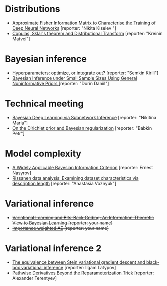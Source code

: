 #  Distributions
* [Approximate Fisher Information Matrix to Characterise the Training of Deep Neural Networks](https://arxiv.org/pdf/1810.06767.pdf) [reporter: "Nikita Kiselev
  "]
* [Copulas, Sklar's theorem  and Distributional Transform](https://link.springer.com/chapter/10.1007/978-3-642-33590-7_1) [reporter: "Kreinin Matvei"]

# Bayesian inference
* [Hyperparameters: optimize, or integrate out?](https://bayes.wustl.edu/MacKay/alpha.pdf) [reporter: "Semkin Kirill"]
* [Bayesian Inference under Small Sample Sizes Using General Noninformative Priors ](https://www.mdpi.com/2227-7390/9/21/2810) [reporter: "Dorin Daniil"]

# Technical meeting
  * [Bayesian Deep Learning via Subnetwork Inference](http://proceedings.mlr.press/v139/daxberger21a/daxberger21a.pdf) [reporter: "Nikitina Maria"]
  * [On the Dirichlet prior and Bayesian regularization](https://proceedings.neurips.cc/paper_files/paper/2002/file/1819932ff5cf474f4f19e7c7024640c2-Paper.pdf) [reporter: "Babkin Petr"]

# Model complexity
* [A Widely Applicable Bayesian Information Criterion](https://www.jmlr.org/papers/volume14/watanabe13a/watanabe13a.pdf) [reporter: Ernest Nasyrov]
* [Rissanen data analysis: Examining dataset characteristics via description length](http://proceedings.mlr.press/v139/perez21a/perez21a.pdf) [reporter: "Anastasia Voznyuk"]

# Variational inference
* ~~[Variational Learning and Bits-Back Coding: An Information-Theoretic View to Bayesian Learning](https://www.cs.helsinki.fi/u/ahonkela/papers/infview.pdf)  [reporter: your name]~~
* ~~[Importance weighted AE](https://arxiv.org/pdf/1509.00519) [reporter: your name]~~

# Variational inference 2
* [The equivalence between Stein variational gradient descent and black-box variational inference](https://arxiv.org/pdf/2004.01822) [reporter: Ilgam Latypov]
* [Pathwise Derivatives Beyond the Reparameterization Trick](http://proceedings.mlr.press/v80/jankowiak18a/jankowiak18a.pdf) [reporter: Alexander Terentyev]
